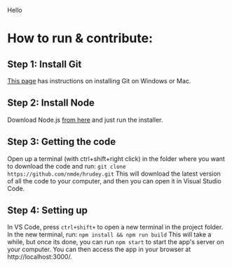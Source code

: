 Hello

# How to run & contribute:

## Step 1: Install Git
[This page](https://git-scm.com/book/en/v2/Getting-Started-Installing-Git) has instructions on installing Git on Windows or Mac.

## Step 2: Install Node
Download Node.js [from here](https://nodejs.org/en/download/) and just run the installer.

## Step 3: Getting the code
Open up a terminal (with ctrl+shift+right click) in the folder where you want to download the code and run:
`git clone https://github.com/nmde/hrudey.git`
This will download the latest version of all the code to your computer, and then you can open it in Visual Studio Code.

## Step 4: Setting up
In VS Code, press `ctrl+shift+` to open a new terminal in the project folder. In the new terminal, run:
`npm install && npm run build`
This will take a while, but once its done, you can run `npm start` to start the app's server on your computer. You can then access the app in your browser at http://localhost:3000/.
